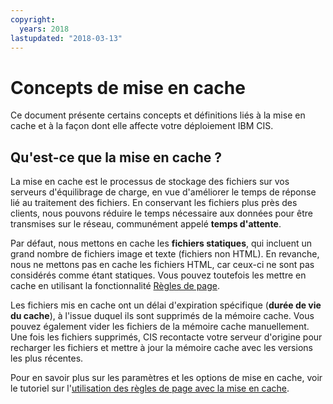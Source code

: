 ```yaml
---
copyright:
  years: 2018
lastupdated: "2018-03-13"
---
```


# Concepts de mise en cache

Ce document présente certains concepts et définitions liés à la mise en cache et à la façon dont elle affecte votre déploiement IBM CIS.

## Qu'est-ce que la mise en cache ?

La mise en cache est le processus de stockage des fichiers sur vos serveurs d'équilibrage de charge, en vue d'améliorer le temps de réponse lié au traitement des fichiers. En conservant les fichiers plus près des clients, nous pouvons réduire le temps nécessaire aux données pour être transmises sur le réseau, communément appelé **temps d'attente**.

Par défaut, nous mettons en cache les **fichiers statiques**, qui incluent un grand nombre de fichiers image et texte (fichiers non HTML). En revanche, nous ne mettons pas en cache les fichiers HTML, car ceux-ci ne sont pas considérés comme étant statiques. Vous pouvez toutefois les mettre en cache en utilisant la fonctionnalité [Règles de page](using-page-rules.html).

Les fichiers mis en cache ont un délai d'expiration spécifique (**durée de vie du cache**), à l'issue duquel ils sont supprimés de la mémoire cache. Vous pouvez également vider les fichiers de la mémoire cache manuellement. Une fois les fichiers supprimés, CIS recontacte votre serveur d'origine pour recharger les fichiers et mettre à jour la mémoire cache avec les versions les plus récentes.

Pour en savoir plus sur les paramètres et les options de mise en cache, voir le tutoriel sur l'[utilisation des règles de page avec la mise en cache](caching-with-page-rules.html).
